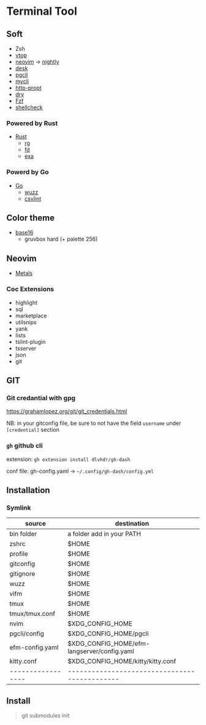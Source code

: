 # Terminal Tool

## Soft

- Zsh
- [vtop](https://github.com/MrRio/vtop)
- [neovim](https://neovim.io/) -> [nightly](https://github.com/neovim/neovim/releases)
- [desk](https://github.com/jamesob/desk)
- [pgcli](https://www.pgcli.com/)
- [mycli](https://www.mycli.net/)
- [http-propt](https://github.com/eliangcs/http-prompt)
- [dry](https://moncho.github.io/dry/)
- [Fzf](https://github.com/junegunn/fzf)
- [shellcheck](https://github.com/koalaman/shellcheck)

### Powered by Rust

- [Rust](https://www.rust-lang.org/)
  - [rg](https://github.com/BurntSushi/ripgrep)
  - [fd](https://github.com/sharkdp/fd)
  - [exa](https://github.com/ogham/exa)

### Powerd by Go

- [Go](https://golang.org/)
  - [wuzz](https://github.com/asciimoo/wuzz)
  - [csvlint](https://github.com/Clever/csvlint)


## Color theme

- [base16](https://github.com/chriskempson/base16)
  - gruvbox hard (+ palette 256)

## Neovim

- [Metals](https://scalameta.org/metals/docs/editors/vim.html)

### Coc Extensions

- highlight
- sql
- marketplace
- utilsnips
- yank
- lists
- tslint-plugin
- tsserver
- json
- git


## GIT
### Git credantial with gpg
https://grahamlopez.org/git/git_credentials.html

NB: in your gitconfig file, be sure to not have the field `username` under `[credential]` section

### `gh` github cli

extension: `gh extension install dlvhdr/gh-dash`

conf file: gh-config.yaml -> `~/.config/gh-dash/config.yml`

## Installation

### Symlink

| source          | destination                                 |
|-----------------|---------------------------------------------|
| bin folder      | a folder add in your PATH                   |
| zshrc           | $HOME                                       |
| profile         | $HOME                                       |
| gitconfig       | $HOME                                       |
| gitignore       | $HOME                                       |
| wuzz            | $HOME                                       |
| vifm            | $HOME                                       |
| tmux            | $HOME                                       |
| tmux/tmux.conf  | $HOME                                       |
| nvim            | $XDG_CONFIG_HOME                            |
| pgcli/config    | $XDG_CONFIG_HOME/pgcli                      |
| efm-config.yaml | $XDG_CONFIG_HOME/efm-langserver/config.yaml |
| kitty.conf      | $XDG_CONFIG_HOME/kitty/kitty.conf           |
|-----------------|---------------------------------------------|


## Install

> git submodules init
